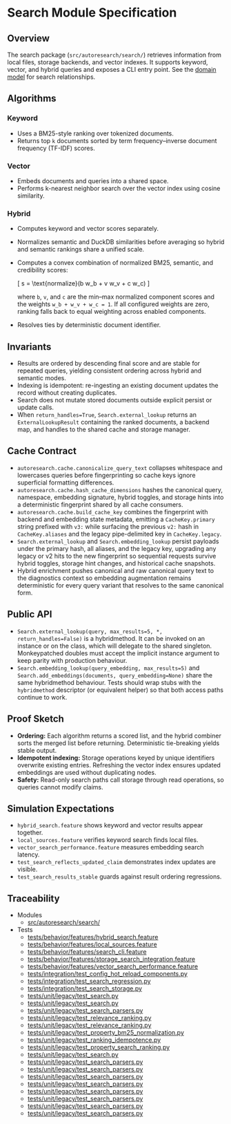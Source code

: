 # Search Module Specification

## Overview

The search package (`src/autoresearch/search/`) retrieves information from
local files, storage backends, and vector indexes. It supports keyword, vector,
and hybrid queries and exposes a CLI entry point. See the
[domain model](../domain_model.md) for search relationships.

## Algorithms

### Keyword

- Uses a BM25-style ranking over tokenized documents.
- Returns top `k` documents sorted by term frequency–inverse document
  frequency (TF-IDF) scores.

### Vector

- Embeds documents and queries into a shared space.
- Performs k-nearest neighbor search over the vector index using cosine
  similarity.

### Hybrid

- Computes keyword and vector scores separately.
- Normalizes semantic and DuckDB similarities before averaging so hybrid and
  semantic rankings share a unified scale.
- Computes a convex combination of normalized BM25, semantic, and credibility
  scores:

  \[
  s = \text{normalize}(b w_b + v w_v + c w_c)
  \]

  where ``b``, ``v``, and ``c`` are the min–max normalized component scores
  and the weights ``w_b + w_v + w_c = 1``. If all configured weights are zero,
  ranking falls back to equal weighting across enabled components.
- Resolves ties by deterministic document identifier.

## Invariants

- Results are ordered by descending final score and are stable for repeated
  queries, yielding consistent ordering across hybrid and semantic modes.
- Indexing is idempotent: re-ingesting an existing document updates the record
  without creating duplicates.
- Search does not mutate stored documents outside explicit persist or update
  calls.
- When `return_handles=True`, `Search.external_lookup` returns an
  `ExternalLookupResult` containing the ranked documents, a backend map,
  and handles to the shared cache and storage manager.

## Cache Contract

- `autoresearch.cache.canonicalize_query_text` collapses whitespace and
  lowercases queries before fingerprinting so cache keys ignore superficial
  formatting differences.
- `autoresearch.cache.hash_cache_dimensions` hashes the canonical query,
  namespace, embedding signature, hybrid toggles, and storage hints into a
  deterministic fingerprint shared by all cache consumers.
- `autoresearch.cache.build_cache_key` combines the fingerprint with backend
  and embedding state metadata, emitting a `CacheKey.primary` string prefixed
  with `v3:` while surfacing the previous `v2:` hash in
  `CacheKey.aliases` and the legacy pipe-delimited key in `CacheKey.legacy`.
- `Search.external_lookup` and `Search.embedding_lookup` persist payloads under
  the primary hash, all aliases, and the legacy key, upgrading any legacy or v2
  hits to the new fingerprint so sequential requests survive hybrid toggles,
  storage hint changes, and historical cache snapshots.
- Hybrid enrichment pushes canonical and raw canonical query text to the
  diagnostics context so embedding augmentation remains deterministic for every
  query variant that resolves to the same canonical form.

## Public API

- `Search.external_lookup(query, max_results=5, *, return_handles=False)` is a
  hybridmethod. It can be invoked on an instance or on the class, which will
  delegate to the shared singleton. Monkeypatched doubles must accept the
  implicit instance argument to keep parity with production
  behaviour.
- `Search.embedding_lookup(query_embedding, max_results=5)` and
  `Search.add_embeddings(documents, query_embedding=None)` share the same
  hybridmethod behaviour. Tests should wrap stubs with the
  `hybridmethod` descriptor (or equivalent helper) so that both access paths
  continue to work.

## Proof Sketch

- **Ordering:** Each algorithm returns a scored list, and the hybrid combiner
  sorts the merged list before returning. Deterministic tie-breaking yields
  stable output.
- **Idempotent indexing:** Storage operations keyed by unique identifiers
  overwrite existing entries. Refreshing the vector index ensures updated
  embeddings are used without duplicating nodes.
- **Safety:** Read-only search paths call storage through read operations, so
  queries cannot modify claims.

## Simulation Expectations

- `hybrid_search.feature` shows keyword and vector results appear together.
- `local_sources.feature` verifies keyword search finds local files.
- `vector_search_performance.feature` measures embedding search latency.
- `test_search_reflects_updated_claim` demonstrates index updates are
  visible.
- `test_search_results_stable` guards against result ordering regressions.

## Traceability


- Modules
  - [src/autoresearch/search/][m1]
- Tests
  - [tests/behavior/features/hybrid_search.feature][t100]
  - [tests/behavior/features/local_sources.feature][t101]
  - [tests/behavior/features/search_cli.feature][t102]
  - [tests/behavior/features/storage_search_integration.feature][t103]
  - [tests/behavior/features/vector_search_performance.feature][t104]
  - [tests/integration/test_config_hot_reload_components.py][t41]
  - [tests/integration/test_search_regression.py][t105]
  - [tests/integration/test_search_storage.py][t106]
  - [tests/unit/legacy/test_search.py][t127]
  - [tests/unit/legacy/test_search.py][t128]
  - [tests/unit/legacy/test_search_parsers.py][t133]
  - [tests/unit/legacy/test_relevance_ranking.py][t134]
  - [tests/unit/legacy/test_relevance_ranking.py][t135]
  - [tests/unit/legacy/test_property_bm25_normalization.py][t136]
  - [tests/unit/legacy/test_ranking_idempotence.py][t138]
  - [tests/unit/legacy/test_property_search_ranking.py][t140]
  - [tests/unit/legacy/test_search.py][t141]
  - [tests/unit/legacy/test_search_parsers.py][t129]
  - [tests/unit/legacy/test_search_parsers.py][t130]
  - [tests/unit/legacy/test_search_parsers.py][t131]
  - [tests/unit/legacy/test_search_parsers.py][t132]
  - [tests/unit/legacy/test_search_parsers.py][t142]
  - [tests/unit/legacy/test_search_parsers.py][t143]
  - [tests/unit/legacy/test_search_parsers.py][t144]
  - [tests/unit/legacy/test_search_parsers.py][t145]

[m1]: ../../src/autoresearch/search/

[t100]: ../../tests/behavior/features/hybrid_search.feature
[t101]: ../../tests/behavior/features/local_sources.feature
[t102]: ../../tests/behavior/features/search_cli.feature
[t103]: ../../tests/behavior/features/storage_search_integration.feature
[t104]: ../../tests/behavior/features/vector_search_performance.feature
[t41]: ../../tests/integration/test_config_hot_reload_components.py
[t105]: ../../tests/integration/test_search_regression.py
[t106]: ../../tests/integration/test_search_storage.py
[t127]: ../../tests/unit/legacy/test_search.py
[t128]: ../../tests/unit/legacy/test_search.py
[t133]: ../../tests/unit/legacy/test_search_parsers.py
[t134]: ../../tests/unit/legacy/test_relevance_ranking.py
[t135]: ../../tests/unit/legacy/test_relevance_ranking.py
[t136]: ../../tests/unit/legacy/test_property_bm25_normalization.py
[t138]: ../../tests/unit/legacy/test_ranking_idempotence.py
[t140]: ../../tests/unit/legacy/test_property_search_ranking.py
[t141]: ../../tests/unit/legacy/test_search.py
[t129]: ../../tests/unit/legacy/test_search_parsers.py
[t130]: ../../tests/unit/legacy/test_search_parsers.py
[t131]: ../../tests/unit/legacy/test_search_parsers.py
[t132]: ../../tests/unit/legacy/test_search_parsers.py
[t142]: ../../tests/unit/legacy/test_search_parsers.py
[t143]: ../../tests/unit/legacy/test_search_parsers.py
[t144]: ../../tests/unit/legacy/test_search_parsers.py
[t145]: ../../tests/unit/legacy/test_search_parsers.py
